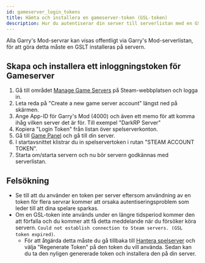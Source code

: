 ```yaml
---
id: gameserver_login_tokens
title: Hämta och installera en gameserver-token (GSL-token)
description: Hur du autentiserar din server till serverlistan med en GSL Token
---
```


Alla Garry's Mod-servrar kan visas offentligt via Garry's Mod-serverlistan, för att göra detta måste en GSLT installeras på servern.

## Skapa och installera ett inloggningstoken för Gameserver
1. Gå till området [Manage Game Servers](https://steamcommunity.com/dev/managegameservers) på Steam-webbplatsen och logga in.
2. Leta reda på "Create a new game server account" längst ned på skärmen.
3. Ange App-ID för Garry's Mod (4000) och även ett memo för att komma ihåg vilken server det är för. Till exempel "DarkRP Server"
4. Kopiera "Login Token" från listan över spelserverkonton.
5. Gå till [Game Panel](https://hrzn.link/panel) och gå till din server.
6. I startavsnittet klistrar du in spelservertoken i rutan "STEAM ACCOUNT TOKEN".
7. Starta om/starta servern och nu bör servern godkännas med serverlistan.

## Felsökning
* Se till att du använder en token per server eftersom användning av en token för flera servrar kommer att orsaka autentiseringsproblem som leder till att dina spelare sparkas.
* Om en GSL-token inte används under en längre tidsperiod kommer den att förfalla och du kommer att få detta meddelande när du försöker köra servern. `Could not establish connection to Steam servers. (GSL token expired)`. 
  - För att åtgärda detta måste du gå tillbaka till [Hantera spelserver](https://steamcommunity.com/dev/managegameservers) och välja "Regenerate Token" på den token du vill använda. Sedan kan du ta den nyligen genererade token och installera den på din server.